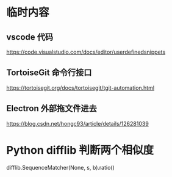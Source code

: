 # 临时内容

## vscode 代码

https://code.visualstudio.com/docs/editor/userdefinedsnippets


## TortoiseGit 命令行接口

https://tortoisegit.org/docs/tortoisegit/tgit-automation.html


## Electron 外部拖文件进去

https://blog.csdn.net/hongc93/article/details/126281039


# Python difflib 判断两个相似度

difflib.SequenceMatcher(None, s, b).ratio()